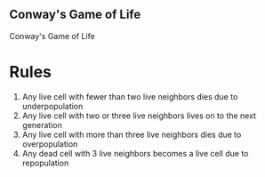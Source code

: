 ## Conway's Game of Life
Conway's Game of Life

# Rules
1. Any live cell with fewer than two live neighbors dies due to underpopulation
2. Any live cell with two or three live neighbors lives on to the next generation
3. Any live cell with more than three live neighbors dies due to overpopulation
4. Any dead cell with 3 live neighbors becomes a live cell due to repopulation